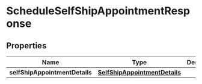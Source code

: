 # ScheduleSelfShipAppointmentResponse

## Properties
Name | Type | Description | Notes
------------ | ------------- | ------------- | -------------
**selfShipAppointmentDetails** | [**SelfShipAppointmentDetails**](SelfShipAppointmentDetails.md) |  | 
